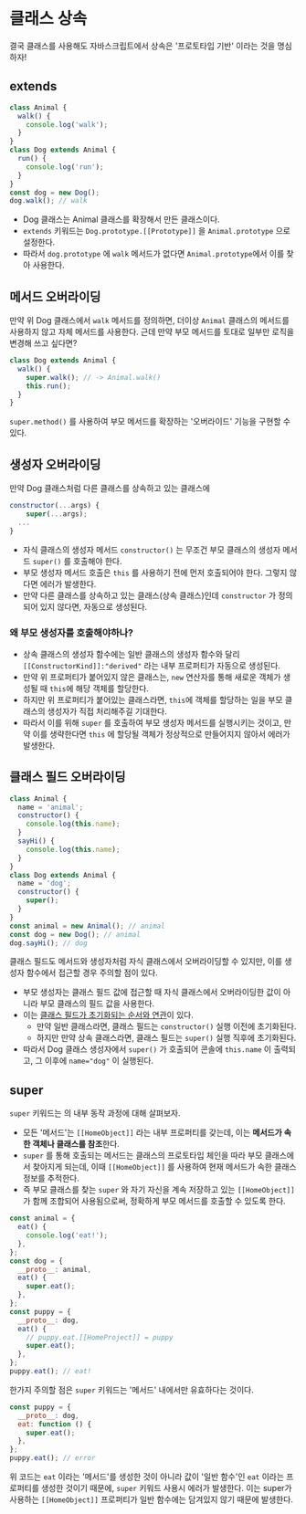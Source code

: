 # 클래스 상속

결국 클래스를 사용해도 자바스크립트에서 상속은 '프로토타입 기반' 이라는 것을 명심하자!

## extends

```js
class Animal {
  walk() {
    console.log('walk');
  }
}
class Dog extends Animal {
  run() {
    console.log('run');
  }
}
const dog = new Dog();
dog.walk(); // walk
```

- Dog 클래스는 Animal 클래스를 확장해서 만든 클래스이다.
- `extends` 키워드는 `Dog.prototype.[[Prototype]]` 을 `Animal.prototype` 으로 설정한다.
- 따라서 `dog.prototype` 에 `walk` 메서드가 없다면 `Animal.prototype`에서 이를 찾아 사용한다.

## 메서드 오버라이딩

만약 위 Dog 클래스에서 `walk` 메서드를 정의하면, 더이상 `Animal` 클래스의 메서드를 사용하지 않고 자체 메서드를 사용한다. 근데 만약 부모 메서드를 토대로 일부만 로직을 변경해 쓰고 싶다면?

```js
class Dog extends Animal {
  walk() {
    super.walk(); // -> Animal.walk()
    this.run();
  }
}
```

`super.method()` 를 사용하여 부모 메서드를 확장하는 '오버라이드' 기능을 구현할 수 있다.

## 생성자 오버라이딩

만약 Dog 클래스처럼 다른 클래스를 상속하고 있는 클래스에

```js
constructor(...args) {
	super(...args);
  ...
}
```

- 자식 클래스의 생성자 메서드 `constructor()` 는 무조건 부모 클래스의 생성자 메서드 `super()` 를 호출해야 한다.
- 부모 생성자 메서드 호출은 `this` 를 사용하기 전에 먼저 호출되어야 한다. 그렇지 않다면 에러가 발생한다.
- 만약 다른 클래스를 상속하고 있는 클래스(상속 클래스)인데 `constructor` 가 정의되어 있지 않다면, 자동으로 생성된다.

### 왜 부모 생성자를 호출해야하나?

- 상속 클래스의 생성자 함수에는 일반 클래스의 생성자 함수와 달리 `[[ConstructorKind]]:"derived"` 라는 내부 프로퍼티가 자동으로 생성된다.
- 만약 위 프로퍼티가 붙어있지 않은 클래스는, `new` 연산자를 통해 새로운 객체가 생성될 때 `this`에 해당 객체를 할당한다.
- 하지만 위 프로퍼티가 붙어있는 클래스라면, `this`에 객체를 할당하는 일을 부모 클래스의 생성자가 직접 처리해주길 기대한다.
- 따라서 이를 위해 `super` 를 호출하여 부모 생성자 메서드를 실행시키는 것이고, 만약 이를 생략한다면 `this` 에 할당될 객체가 정상적으로 만들어지지 않아서 에러가 발생한다.

## 클래스 필드 오버라이딩

```js
class Animal {
  name = 'animal';
  constructor() {
    console.log(this.name);
  }
  sayHi() {
    console.log(this.name);
  }
}
class Dog extends Animal {
  name = 'dog';
  constructor() {
    super();
  }
}
const animal = new Animal(); // animal
const dog = new Dog(); // animal
dog.sayHi(); // dog
```

클래스 필드도 메서드와 생성자처럼 자식 클래스에서 오버라이딩할 수 있지만, 이를 생성자 함수에서 접근할 경우 주의할 점이 있다.

- 부모 생성자는 클래스 필드 값에 접근할 때 자식 클래스에서 오버라이딩한 값이 아니라 부모 클래스의 필드 값을 사용한다.
- 이는 <u>클래스 필드가 초기화되는 순서와 연관</u>이 있다.
  - 만약 일반 클래스라면, 클래스 필드는 `constructor()` 실행 이전에 초기화된다.
  - 하지만 만약 상속 클래스라면, 클래스 필드는 `super()` 실행 직후에 초기화된다.
- 따라서 Dog 클래스 생성자에서 `super()` 가 호출되어 콘솔에 `this.name` 이 출력되고, 그 이후에 `name="dog"` 이 실행된다.

## super

`super` 키워드는 의 내부 동작 과정에 대해 살펴보자.

- 모든 '메서드'는 `[[HomeObject]]` 라는 내부 프로퍼티를 갖는데, 이는 **메서드가 속한 객체나 클래스를 참조**한다.
- `super` 를 통해 호출되는 메서드는 클래스의 프로토타입 체인을 따라 부모 클래스에서 찾아지게 되는데, 이때 `[[HomeObject]]` 를 사용하여 현재 메서드가 속한 클래스 정보를 추적한다.
- 즉 부모 클래스를 찾는 `super` 와 자기 자신을 계속 저장하고 있는 `[[HomeObject]]` 가 함께 조합되어 사용됨으로써, 정확하게 부모 메서드를 호출할 수 있도록 한다.

```js
const animal = {
  eat() {
    console.log('eat!');
  },
};
const dog = {
  __proto__: animal,
  eat() {
    super.eat();
  },
};
const puppy = {
  __proto__: dog,
  eat() {
    // puppy.eat.[[HomeProject]] = puppy
    super.eat();
  },
};
puppy.eat(); // eat!
```

한가지 주의할 점은 `super` 키워드는 '메서드' 내에서만 유효하다는 것이다.

```js
const puppy = {
  __proto__: dog,
  eat: function () {
    super.eat();
  },
};
puppy.eat(); // error
```

위 코드는 `eat` 이라는 '메서드'를 생성한 것이 아니라 값이 '일반 함수'인 `eat` 이라는 프로퍼티를 생성한 것이기 때문에, `super` 키워드 사용시 에러가 발생한다. 이는 super가 사용하는 `[[HomeObject]]` 프로퍼티가 일반 함수에는 담겨있지 않기 때문에 발생한다.
